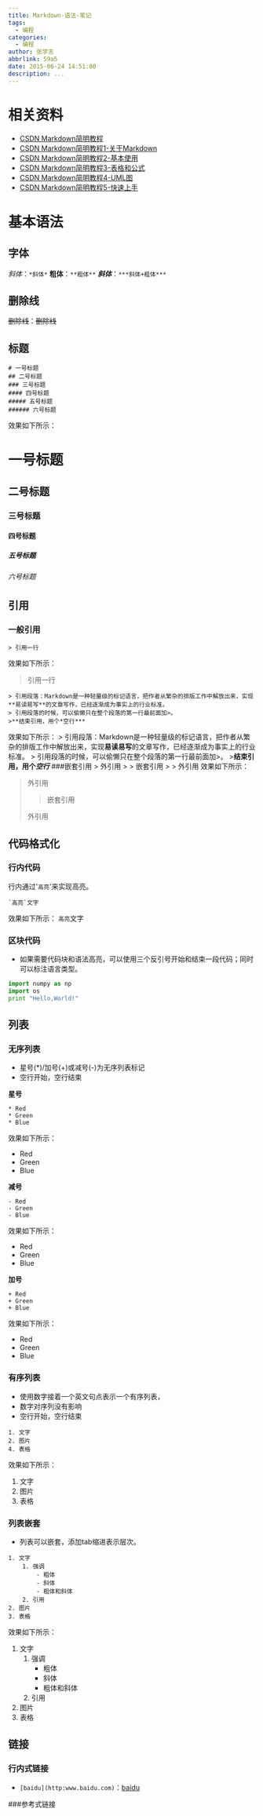 ```yaml
---
title: Markdown-语法-笔记
tags:
  - 编程
categories:
  - 编程
author: 张学志
abbrlink: 59a5
date: 2015-06-24 14:51:00
description: ...
---
```





# 相关资料
* [CSDN Markdown简明教程](http://blog.csdn.net/whqet/article/details/44900145)
* [CSDN Markdown简明教程1-关于Markdown](http://blog.csdn.net/whqet/article/details/44274215)
* [CSDN Markdown简明教程2-基本使用](http://blog.csdn.net/whqet/article/details/44274999)
* [CSDN Markdown简明教程3-表格和公式]()
* [CSDN Markdown简明教程4-UML图]()
* [CSDN Markdown简明教程5-快速上手]()

# 基本语法

## 字体
*斜体*：`*斜体*`
**粗体**：`**粗体**`
***斜体***：`***斜体+粗体***`

<!-- more -->

## 删除线
~~删除线~~：~~删除线~~

## 标题
	# 一号标题
	## 二号标题
	### 三号标题
	#### 四号标题
	##### 五号标题
	###### 六号标题
效果如下所示：
# 一号标题
## 二号标题
### 三号标题
#### 四号标题
##### 五号标题
###### 六号标题

## 引用

### 一般引用
	> 引用一行
效果如下所示：
> 引用一行

	> 引用段落：Markdown是一种轻量级的标记语言，把作者从繁杂的排版工作中解放出来，实现**易读易写**的文章写作，已经逐渐成为事实上的行业标准。
	> 引用段落的时候，可以偷懒只在整个段落的第一行最前面加>。
	>**结束引用，用个*空行***

效果如下所示：
	> 引用段落：Markdown是一种轻量级的标记语言，把作者从繁杂的排版工作中解放出来，实现**易读易写**的文章写作，已经逐渐成为事实上的行业标准。
	> 引用段落的时候，可以偷懒只在整个段落的第一行最前面加>。
	>**结束引用，用个*空行***
###嵌套引用
	> 外引用
	>  > 嵌套引用
	 > 
	>  外引用
效果如下所示：
> 外引用
>  > 嵌套引用
 > 
>  外引用

## 代码格式化

### 行内代码
行内通过'`高亮`'来实现高亮。	

	`高亮`文字
	
效果如下所示：
`高亮`文字

### 区块代码
* 如果需要代码块和语法高亮，可以使用三个反引号开始和结束一段代码；同时可以标注语言类型。
```python
import numpy as np
import os
print "Hello,World!"
```
## 列表

### 无序列表
* 星号(*)/加号(+)或减号(-)为无序列表标记
* 空行开始，空行结束

**星号**
```
* Red
* Green
* Blue
```
效果如下所示：

* Red
* Green
* Blue


**减号**
```
- Red
- Green
- Blue
```
效果如下所示：

- Red
- Green
- Blue

**加号**
```
+ Red
+ Green
+ Blue
```
效果如下所示：

+ Red
+ Green
+ Blue

### 有序列表

* 使用数字接着一个英文句点表示一个有序列表，
* 数字对序列没有影响
* 空行开始，空行结束
```
1. 文字
2. 图片
4. 表格
```
效果如下所示：

1. 文字
2. 图片
4. 表格


### 列表嵌套
* 列表可以嵌套，添加tab缩进表示层次。
```
1. 文字
    1. 强调
        - 粗体
        - 斜体
        - 粗体和斜体
    2. 引用
2. 图片
3. 表格
```
效果如下所示：

1. 文字
    1. 强调
        - 粗体
        - 斜体
        - 粗体和斜体
    2. 引用
2. 图片
3. 表格

## 链接

### 行内式链接
* `[baidu](http:www.baidu.com)`：[baidu](http:www.baidu.com)

###参考式链接
